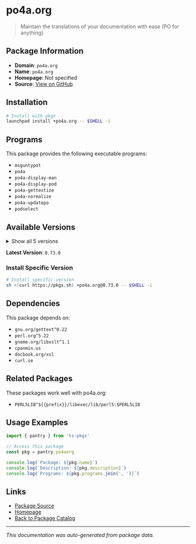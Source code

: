 # po4a.org

> Maintain the translations of your documentation with ease  (PO for anything)

## Package Information

- **Domain**: `po4a.org`
- **Name**: `po4a.org`
- **Homepage**: Not specified
- **Source**: [View on GitHub](https://github.com/pkgxdev/pantry/tree/main/projects/po4a.org/package.yml)

## Installation

```bash
# Install with pkgx
launchpad install +po4a.org -- $SHELL -i
```

## Programs

This package provides the following executable programs:

- `msguntypot`
- `po4a`
- `po4a-display-man`
- `po4a-display-pod`
- `po4a-gettextize`
- `po4a-normalize`
- `po4a-updatepo`
- `podselect`

## Available Versions

<details>
<summary>Show all 5 versions</summary>

- `0.73.0`, `0.72.0`, `0.71.0`, `0.70.0`, `0.69.0`

</details>

**Latest Version**: `0.73.0`

### Install Specific Version

```bash
# Install specific version
sh <(curl https://pkgx.sh) +po4a.org@0.73.0 -- $SHELL -i
```

## Dependencies

This package depends on:

- `gnu.org/gettext^0.22`
- `perl.org^5.22`
- `gnome.org/libxslt^1.1`
- `cpanmin.us`
- `docbook.org/xsl`
- `curl.se`

## Related Packages

These packages work well with po4a.org:

- `PERL5LIB^${{prefix}}/libexec/lib/perl5:$PERL5LIB`

## Usage Examples

```typescript
import { pantry } from 'ts-pkgx'

// Access this package
const pkg = pantry.po4aorg

console.log(`Package: ${pkg.name}`)
console.log(`Description: ${pkg.description}`)
console.log(`Programs: ${pkg.programs.join(', ')}`)
```

## Links

- [Package Source](https://github.com/pkgxdev/pantry/tree/main/projects/po4a.org/package.yml)
- [Homepage](#)
- [Back to Package Catalog](../package-catalog.md)

---

*This documentation was auto-generated from package data.*
